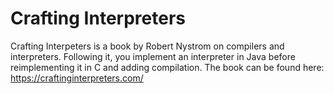 # Crafting Interpreters

Crafting Interpeters is a book by Robert Nystrom on compilers and interpreters.
Following it, you implement an interpreter in Java before reimplementing it in C and adding compilation.
The book can be found here: https://craftinginterpreters.com/
